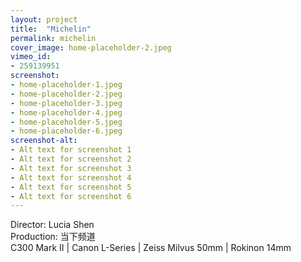 ```yaml
---
layout: project
title:  "Michelin"
permalink: michelin
cover_image: home-placeholder-2.jpeg
vimeo_id:
- 259139951
screenshot:
- home-placeholder-1.jpeg
- home-placeholder-2.jpeg
- home-placeholder-3.jpeg
- home-placeholder-4.jpeg
- home-placeholder-5.jpeg
- home-placeholder-6.jpeg
screenshot-alt:
- Alt text for screenshot 1
- Alt text for screenshot 2
- Alt text for screenshot 3
- Alt text for screenshot 4
- Alt text for screenshot 5
- Alt text for screenshot 6
---
```


Director: Lucia Shen
<br>Production: 当下频道
<br>C300 Mark II | Canon L-Series | Zeiss Milvus 50mm | Rokinon 14mm